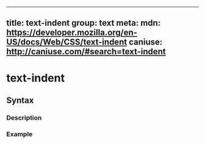 
  ---
  title: text-indent
  group: text
  meta:
    mdn: https://developer.mozilla.org/en-US/docs/Web/CSS/text-indent
    caniuse: http://caniuse.com/#search=text-indent
  ---

  # text-indent
  <!--- Introduction for text-indent, keep it brief and set the overall context -->

  ## Syntax
  <!--- Introduce the various syntax for text-indent -->

  ### Description
  <!--- For each major section of syntax, provide a description explaining its usage further -->

  ### Example
  <!--- Provide code examples for the syntax block you're currently describing -->